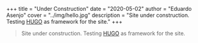 +++
title = "Under Construction"
date = "2020-05-02"
author = "Eduardo Asenjo"
cover = "../img/hello.jpg"
description = "Site under construction. Testing [HUGO](https://gohugo.io) as framework for the site."
+++

> Site under construction. Testing [HUGO](https://gohugo.io) as framework for the site.